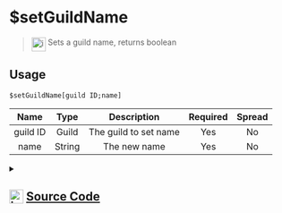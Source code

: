 # $setGuildName
> <img align="top" src="https://upload.wikimedia.org/wikipedia/commons/thumb/e/e4/Infobox_info_icon.svg/160px-Infobox_info_icon.svg.png?20150409153300" alt="image" width="25" height="auto"> Sets a guild name, returns boolean
## Usage
```
$setGuildName[guild ID;name]
```
| Name | Type | Description | Required | Spread
| :---: | :---: | :---: | :---: | :---: |
guild ID | Guild | The guild to set name | Yes | No
name | String | The new name | Yes | No
<details>
<summary>
    
## <img align="top" src="https://cdn4.iconfinder.com/data/icons/iconsimple-logotypes/512/github-512.png" alt="image" width="25" height="auto">  [Source Code](https://github.com/tryforge/ForgeScript-V2/blob/main/src/native/setGuildName.ts)
    
</summary>
    
```ts
import { ArgType, NativeFunction, Return } from "../structures"

export default new NativeFunction({
    name: "$setGuildName",
    version: "1.0.0",
    description: "Sets a guild name, returns boolean",
    unwrap: true,
    args: [
        {
            name: "guild ID",
            rest: false,
            type: ArgType.Guild,
            required: true,
            description: "The guild to set name",
        },
        {
            name: "name",
            description: "The new name",
            rest: false,
            required: true,
            type: ArgType.String,
        },
    ],
    brackets: true,
    async execute(_, [guild, name]) {
        return this.success((await guild.setName(name).catch(() => false)) !== false)
    },
})

```
    
</details>